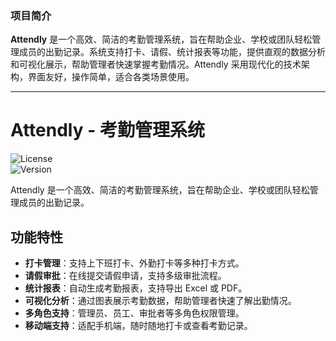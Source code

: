 ### 项目简介
**Attendly** 是一个高效、简洁的考勤管理系统，旨在帮助企业、学校或团队轻松管理成员的出勤记录。系统支持打卡、请假、统计报表等功能，提供直观的数据分析和可视化展示，帮助管理者快速掌握考勤情况。Attendly 采用现代化的技术架构，界面友好，操作简单，适合各类场景使用。

---


# Attendly - 考勤管理系统  

![License](https://img.shields.io/badge/license-MIT-blue)  
![Version](https://img.shields.io/badge/version-1.0.0-green)  

Attendly 是一个高效、简洁的考勤管理系统，旨在帮助企业、学校或团队轻松管理成员的出勤记录。  

## 功能特性  
- **打卡管理**：支持上下班打卡、外勤打卡等多种打卡方式。  
- **请假审批**：在线提交请假申请，支持多级审批流程。  
- **统计报表**：自动生成考勤报表，支持导出 Excel 或 PDF。  
- **可视化分析**：通过图表展示考勤数据，帮助管理者快速了解出勤情况。  
- **多角色支持**：管理员、员工、审批者等多角色权限管理。  
- **移动端支持**：适配手机端，随时随地打卡或查看考勤记录。  

